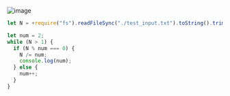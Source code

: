 ![image](https://github.com/ssc9811/algorithm/assets/39263149/32cdbcbb-b38a-4403-840e-f59f9316b112)

```javascript
let N = +require("fs").readFileSync("./test_input.txt").toString().trim();

let num = 2;
while (N > 1) {
  if (N % num === 0) {
    N /= num;
    console.log(num);
  } else {
    num++;
  }
}
```
